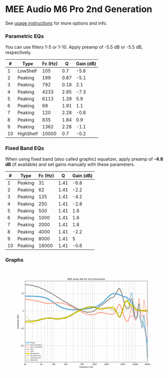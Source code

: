 # MEE Audio M6 Pro 2nd Generation
See [usage instructions](https://github.com/jaakkopasanen/AutoEq#usage) for more options and info.

### Parametric EQs
You can use filters 1-5 or 1-10. Apply preamp of -5.5 dB or -5.5 dB, respectively.

|   # | Type      |   Fc (Hz) |    Q |   Gain (dB) |
|-----|-----------|-----------|------|-------------|
|   1 | LowShelf  |       105 | 0.7  |        -5.6 |
|   2 | Peaking   |       199 | 0.87 |        -5.1 |
|   3 | Peaking   |       792 | 0.18 |         2.1 |
|   4 | Peaking   |      4233 | 2.85 |        -7.3 |
|   5 | Peaking   |      6113 | 1.39 |         5.9 |
|   6 | Peaking   |        68 | 1.91 |         1.1 |
|   7 | Peaking   |       120 | 2.28 |        -0.8 |
|   8 | Peaking   |       835 | 1.84 |         0.9 |
|   9 | Peaking   |      1362 | 2.26 |        -1.1 |
|  10 | HighShelf |     10000 | 0.7  |        -0.2 |

### Fixed Band EQs
When using fixed band (also called graphic) equalizer, apply preamp of **-4.8 dB** (if available) and set gains manually with these parameters.

|   # | Type    |   Fc (Hz) |    Q |   Gain (dB) |
|-----|---------|-----------|------|-------------|
|   1 | Peaking |        31 | 1.41 |        -6.8 |
|   2 | Peaking |        62 | 1.41 |        -2.2 |
|   3 | Peaking |       125 | 1.41 |        -4.2 |
|   4 | Peaking |       250 | 1.41 |        -2.8 |
|   5 | Peaking |       500 | 1.41 |         1.6 |
|   6 | Peaking |      1000 | 1.41 |         1.6 |
|   7 | Peaking |      2000 | 1.41 |         1.8 |
|   8 | Peaking |      4000 | 1.41 |        -2.2 |
|   9 | Peaking |      8000 | 1.41 |         5   |
|  10 | Peaking |     16000 | 1.41 |        -0.6 |

### Graphs
![](./MEE%20Audio%20M6%20Pro%202nd%20Generation.png)
